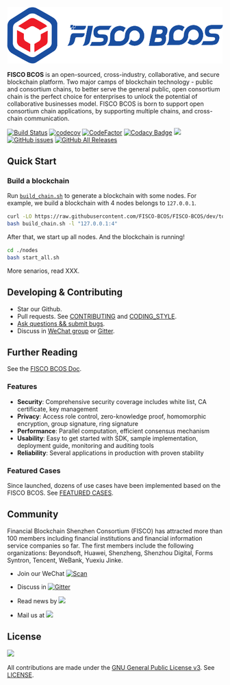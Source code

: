 ![](docs/images/FISCO_BCOS_Logo.svg)

**FISCO BCOS** is an open-sourced, cross-industry, collaborative, and secure blockchain platform. Two major camps of blockchain technology - public and consortium chains, to better serve the general public, open consortium chain is the perfect choice for enterprises to unlock the potential of collaborative businesses model. FISCO BCOS is born to support open consortium chain applications, by supporting multiple chains, and cross-chain communication.

[![Build Status](https://travis-ci.org/FISCO-BCOS/FISCO-BCOS.svg)](https://travis-ci.org/FISCO-BCOS/FISCO-BCOS)  [![codecov](https://codecov.io/gh/FISCO-BCOS/FISCO-BCOS/branch/master/graph/badge.svg)](https://codecov.io/gh/FISCO-BCOS/FISCO-BCOS) [![CodeFactor](https://www.codefactor.io/repository/github/fisco-bcos/FISCO-BCOS/badge)](https://www.codefactor.io/repository/github/fisco-bcos/FISCO-BCOS) [![Codacy Badge](https://api.codacy.com/project/badge/Grade/08552871ee104fe299b00bc79f8a12b9)](https://www.codacy.com/app/fisco-dev/FISCO-BCOS?utm_source=github.com&amp;utm_medium=referral&amp;utm_content=FISCO-BCOS/FISCO-BCOS&amp;utm_campaign=Badge_Grade) [![](https://img.shields.io/github/issues-pr/FISCO-BCOS/FISCO-BCOS.svg)](https://github.com/FISCO-BCOS/FISCO-BCOS/pulls) [![GitHub issues](https://img.shields.io/github/issues/FISCO-BCOS/FISCO-BCOS.svg)](https://github.com/FISCO-BCOS/FISCO-BCOS/issues) [![GitHub All Releases](https://img.shields.io/github/downloads/FISCO-BCOS/FISCO-BCOS/total.svg)](https://github.com/FISCO-BCOS/FISCO-BCOS) 

## Quick Start

### Build a blockchain

Run [`build_chain.sh`](tools/build_chain.sh) to generate a blockchain with some nodes. For example, we build a blockchain with 4 nodes belongs to `127.0.0.1`.

```bash
curl -LO https://raw.githubusercontent.com/FISCO-BCOS/FISCO-BCOS/dev/tools/build_chain.sh
bash build_chain.sh -l "127.0.0.1:4"
```

After that, we start up all nodes. And the blockchain is running!

```bash
cd ./nodes
bash start_all.sh
```

More senarios, read XXX.


## Developing & Contributing

* Star our Github. 
* Pull requests. See [CONTRIBUTING](CONTRIBUTING.md) and [CODING_STYLE](CODING_STYLE.md).
* [Ask questions && submit bugs](https://github.com/FISCO-BCOS/FISCO-BCOS/issues).
* Discuss in [WeChat group](docs/images/WeChatQR.jpeg) or [Gitter](https://gitter.im/fisco-bcos/Lobby).

## Further Reading

See the [FISCO BCOS Doc](https://fisco-bcos-documentation-en.readthedocs.io/en/latest/).

### Features

* **Security**: Comprehensive security coverage includes white list, CA certificate, key management
* **Privacy**: Access role control, zero-knowledge proof, homomorphic encryption, group signature, ring signature
* **Performance**: Parallel computation, efficient consensus mechanism
* **Usability**: Easy to get started with SDK, sample implementation, deployment guide, monitoring and auditing tools
* **Reliability**: Several applications in production with proven stability


### Featured Cases

Since launched, dozens of use cases have been implemented based on the FISCO BCOS. See [FEATURED CASES](http://www.fisco-bcos.org/assets/docs/FISCO%20BCOS%20-%20Featured%20Cases.pdf).

## Community

Financial Blockchain Shenzhen Consortium (FISCO) has attracted more than 100 members including financial institutions and financial information service companies so far. The first members include the following organizations: Beyondsoft, Huawei, Shenzheng, Shenzhou Digital, Forms Syntron, Tencent, WeBank, Yuexiu Jinke.

- Join our WeChat [![Scan](https://img.shields.io/badge/style-Scan_QR_Code-green.svg?logo=wechat&longCache=false&style=social&label=Group)](docs/images/WeChatQR.jpeg) 


- Discuss in [![Gitter](https://img.shields.io/badge/style-on_gitter-green.svg?logo=gitter&longCache=false&style=social&label=Chat)](https://gitter.im/fisco-bcos/Lobby) 


- Read news by [![](https://img.shields.io/twitter/url/http/shields.io.svg?style=social&label=Follow@FiscoBcos)](https://twitter.com/FiscoBcos)


- Mail us at [![](https://img.shields.io/twitter/url/http/shields.io.svg?logo=Gmail&style=social&label=service@fisco.com.cn)](mailto:service@fisco.com.cn)


## License

[![](https://img.shields.io/github/license/FISCO-BCOS/FISCO-BCOS.svg)](LICENSE)

All contributions are made under the [GNU General Public License v3](https://www.gnu.org/licenses/gpl-3.0.en.html). See [LICENSE](LICENSE).
